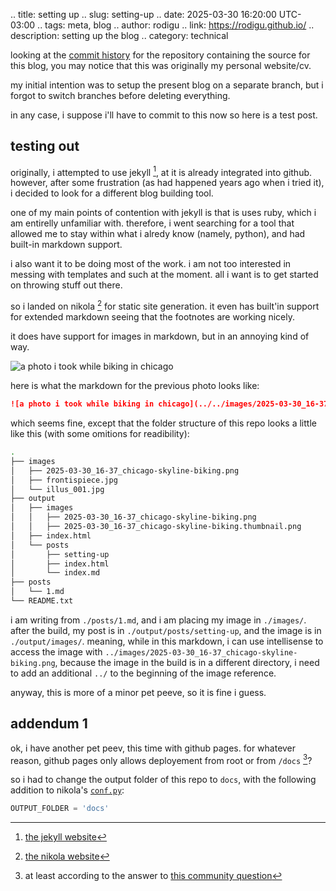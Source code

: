 .. title: setting up
.. slug: setting-up
.. date: 2025-03-30 16:20:00 UTC-03:00
.. tags: meta, blog
.. author: rodigu
.. link: https://rodigu.github.io/
.. description: setting up the blog
.. category: technical

looking at the [commit history](https://github.com/rodigu/rodigu.github.io/commits/master/) for the repository
containing the source for this blog, you may notice that this was originally my personal website/cv.

my initial intention was to setup the present blog on a separate branch,
but i forgot to switch branches before deleting everything.

in any case, i suppose i'll have to commit to this now so here is a test post.

## testing out

originally, i attempted to use jekyll [^1], at it is already integrated into github.
however, after some frustration (as had happened years ago when i tried it),
i decided to look for a different blog building tool.

[^1]: [the jekyll website](https://jekyllrb.com/)

one of my main points of contention with jekyll is that is uses ruby, which i am entirelly unfamiliar with.
therefore, i went searching for a tool that allowed me to stay within what i alredy know (namely, python),
and had built-in markdown support.

i also want it to be doing most of the work.
i am not too interested in messing with templates and such at the moment.
all i want is to get started on throwing stuff out there.

so i landed on nikola [^2] for static site generation.
it even has built'in support for extended markdown seeing that the footnotes are working nicely.

[^2]: [the nikola website](https://getnikola.com/)

it does have support for images in markdown, but in an annoying kind of way.

![a photo i took while biking in chicago](../../images/2025-03-30_16-37_chicago-skyline-biking.png)

here is what the markdown for the previous photo looks like:

```md
![a photo i took while biking in chicago](../../images/2025-03-30_16-37_chicago-skyline-biking.png)
```

which seems fine, except that the folder structure of this repo looks a little like this (with some omitions for readibility):

```bash
.
├── images
│   ├── 2025-03-30_16-37_chicago-skyline-biking.png
│   ├── frontispiece.jpg
│   └── illus_001.jpg
├── output
│   ├── images
│   │   ├── 2025-03-30_16-37_chicago-skyline-biking.png
│   │   ├── 2025-03-30_16-37_chicago-skyline-biking.thumbnail.png
│   ├── index.html
│   └── posts
│       ├── setting-up
│       ├── index.html
│       └── index.md
├── posts
│   └── 1.md
└── README.txt
```

i am writing from `./posts/1.md`, and i am placing my image in `./images/`.
after the build, my post is in `./output/posts/setting-up`, and the image is in `./output/images/`.
meaning, while in this markdown, i can use intellisense to access the image with `../images/2025-03-30_16-37_chicago-skyline-biking.png`, because the image in the build is in a different directory,
i need to add an additional `../` to the beginning of the image reference.

anyway, this is more of a minor pet peeve, so it is fine i guess.

## addendum 1

ok, i have another pet peev, this time with github pages.
for whatever reason, github pages only allows deployement from root or from `/docs` [^3]?

[^3]: at least according to the answer to [this community question](https://github.com/orgs/community/discussions/23073)

so i had to change the output folder of this repo to `docs`, with the following addition to nikola's [`conf.py`](https://github.com/rodigu/rodigu.github.io/blob/master/conf.py):

```py
OUTPUT_FOLDER = 'docs'
```
